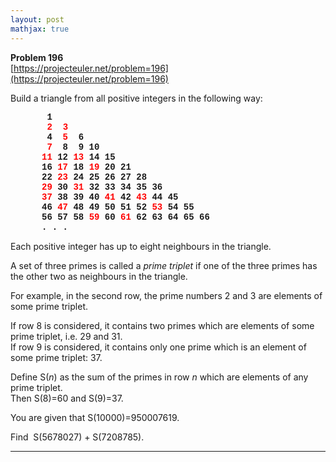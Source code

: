 ```yaml
---
layout: post
mathjax: true
---
```

**Problem 196**  
[https://projecteuler.net/problem=196](https://projecteuler.net/problem=196)

<p>Build a triangle from all positive integers in the following way:</p>

<p style="font-family:'courier new', monospace;font-weight:bold;margin-left:50px;"> 1<br />
 <span style="color:#FF0000;">2</span>  <span style="color:#FF0000;">3</span><br />
 4  <span style="color:#FF0000;">5</span>  6<br />
 <span style="color:#FF0000;">7</span>  8  9 10<br /><span style="color:#FF0000;">11</span> 12 <span style="color:#FF0000;">13</span> 14 15<br />
16 <span style="color:#FF0000;">17</span> 18 <span style="color:#FF0000;">19</span> 20 21<br />
22 <span style="color:#FF0000;">23</span> 24 25 26 27 28<br /><span style="color:#FF0000;">29</span> 30 <span style="color:#FF0000;">31</span> 32 33 34 35 36<br /><span style="color:#FF0000;">37</span> 38 39 40 <span style="color:#FF0000;">41</span> 42 <span style="color:#FF0000;">43</span> 44 45<br />
46 <span style="color:#FF0000;">47</span> 48 49 50 51 52 <span style="color:#FF0000;">53</span> 54 55<br />
56 57 58 <span style="color:#FF0000;">59</span> 60 <span style="color:#FF0000;">61</span> 62 63 64 65 66<br />
. . .</p>

<p>Each positive integer has up to eight neighbours in the triangle.</p>

<p>A set of three primes is called a <i>prime triplet</i> if one of the three primes has the other two as neighbours in the triangle.</p>

<p>For example, in the second row, the prime numbers 2 and 3 are elements of some prime triplet.</p>

<p>If row 8 is considered, it contains two primes which are elements of some prime triplet, i.e. 29 and 31.<br />
If row 9 is considered, it contains only one prime which is an element of some prime triplet: 37.</p>

<p>Define S(<var>n</var>) as the sum of the primes in row <var>n</var> which are elements of any prime triplet.<br />
Then S(8)=60 and S(9)=37.</p>

<p>You are given that S(10000)=950007619.</p>

<p>Find  S(5678027) + S(7208785).</p>

---
